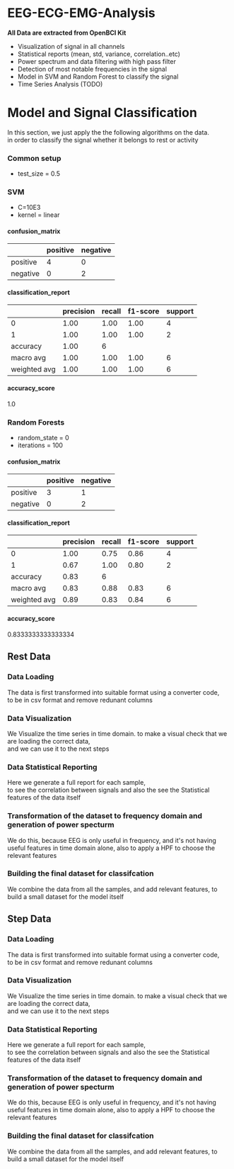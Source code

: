 # EEG-ECG-EMG-Analysis

**All Data are extracted from OpenBCI Kit** 

- Visualization of signal in all channels
- Statistical reports (mean, std, variance, correlation..etc)
- Power spectrum and data filtering with high pass filter
- Detection of most notable frequencies in the signal
- Model in SVM and Random Forest to classify the signal
- Time Series Analysis (TODO)

# Model and Signal Classification 

In this section, we just apply the the following algorithms on the data.
<br/> in order to classify the signal whether it belongs to rest or activity

### Common setup 
- test_size = 0.5

### SVM 
- C=10E3
- kernel = linear

#### confusion_matrix

|          | positive | negative |
|----------|----------|----------|
| positive | 4        | 0        |
| negative | 0        | 2        |

#### classification_report

|              | precision | recall | f1-score | support |
|--------------|-----------|--------|----------|---------|
| 0            | 1.00      | 1.00   | 1.00     | 4       |
| 1            | 1.00      | 1.00   | 1.00     | 2       |
| accuracy     | 1.00      | 6      |          |         |
| macro avg    | 1.00      | 1.00   | 1.00     | 6       |
| weighted avg | 1.00      | 1.00   | 1.00     | 6       | 

#### accuracy_score
1.0


### Random Forests 
- random_state = 0
- iterations = 100



#### confusion_matrix
|          | positive | negative |
|----------|----------|----------|
| positive | 3        | 1        |
| negative | 0        | 2        |


#### classification_report
|              | precision | recall | f1-score | support |
|--------------|-----------|--------|----------|---------|
| 0            | 1.00      | 0.75   | 0.86     | 4       |
| 1            | 0.67      | 1.00   | 0.80     | 2       |
| accuracy     | 0.83      | 6      |          |         |
| macro avg    | 0.83      | 0.88   | 0.83     | 6       |
| weighted avg | 0.89      | 0.83   | 0.84     | 6       |


#### accuracy_score

0.8333333333333334



## Rest Data 

### Data Loading
The data is first transformed into suitable format using a converter code, <br/>to be in csv format and remove redunant columns

### Data Visualization

We Visualize the time series in time domain. to make a visual check that we are loading the correct data,
<br/> and we can use it to the next steps

### Data Statistical Reporting 

Here we generate a full report for each sample, 
<br/>to see the correlation between signals and also the see the Statistical features of the data itself


### Transformation of the dataset to frequency domain and generation of power specturm

We do this, because EEG is only useful in frequency, and it's not having useful features in time domain alone,
also to apply a HPF to choose the relevant features

### Building the final dataset for classifcation 

We combine the data from all the samples, and add relevant features, to build a small dataset for the model itself


## Step Data 

### Data Loading
The data is first transformed into suitable format using a converter code, <br/>to be in csv format and remove redunant columns

### Data Visualization

We Visualize the time series in time domain. to make a visual check that we are loading the correct data,
<br/> and we can use it to the next steps

### Data Statistical Reporting 

Here we generate a full report for each sample, 
<br/>to see the correlation between signals and also the see the Statistical features of the data itself


### Transformation of the dataset to frequency domain and generation of power specturm

We do this, because EEG is only useful in frequency, and it's not having useful features in time domain alone,
also to apply a HPF to choose the relevant features

### Building the final dataset for classifcation 

We combine the data from all the samples, and add relevant features, to build a small dataset for the model itself
